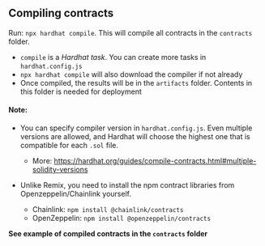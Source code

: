 ## Compiling contracts

Run: `npx hardhat compile`. This will compile all contracts in the `contracts` folder.

- `compile` is a _Hardhat task_. You can create more tasks in `hardhat.config.js` <!-- How? need follow up -->
- `npx hardhat compile` will also download the compiler if not already
- Once compiled, the results will be in the `artifacts` folder. Contents in this folder is needed for deployment

#### Note:

- You can specify compiler version in `hardhat.config.js`. Even multiple versions are allowed, and Hardhat will choose the highest one that is compatible for each `.sol` file.

  - More: https://hardhat.org/guides/compile-contracts.html#multiple-solidity-versions

- Unlike Remix, you need to install the npm contract libraries from Openzeppelin/Chainlink yourself.
  - Chainlink: `npm install @chainlink/contracts`
  - OpenZeppelin: `npm install @openzeppelin/contracts`

**See example of compiled contracts in the `contracts` folder**
